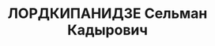 ---
title: ЛОРДКИПАНИДЗЕ Сельман Кадырович
description: "- умер в 1937, с 1930 член ВКП(б) \n  Послужной список \n   - 13.4.19371\
  \  2-й секретарь Аджарского областного комитета КП(б) Грузии \n  1937  арестован\
  \ \n  1 Постановление VII-го пленума Аджарского областного комитета КП(б) Грузии"
---